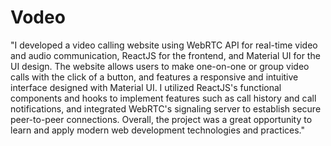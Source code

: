 # Vodeo
"I developed a video calling website using WebRTC API for real-time video and audio communication, ReactJS for the frontend, and Material UI for the UI design. The website allows users to make one-on-one or group video calls with the click of a button, and features a responsive and intuitive interface designed with Material UI. I utilized ReactJS's functional components and hooks to implement features such as call history and call notifications, and integrated WebRTC's signaling server to establish secure peer-to-peer connections. Overall, the project was a great opportunity to learn and apply modern web development technologies and practices."
